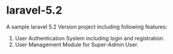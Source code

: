 # laravel-5.2
A sample laravel 5.2 Version project including following features:

1. User Authentication System including login and registration.
2. User Management Module for Super-Admin User.
